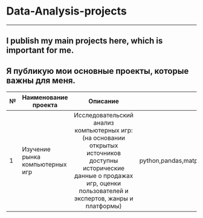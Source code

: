 # Data-Analysis-projects
------------------------
I publish my main projects here, which is important for me.
-----------------------------------------------------------
Я публикую мои основные проекты, которые важны для меня.
-----------------------------------------------------------
|№| Наименование проекта | Описание | Стек|
|-|--------------------- |:--------:| ---:|
|1|Изучение рынка компьютерных игр|Исследовательский анализ компьютерных игр: (на основании открытых источников доступны исторические данные о продажах игр, оценки пользователей и экспертов, жанры и платформы)|python,pandas,matplotlib.pyplot,datetime|

